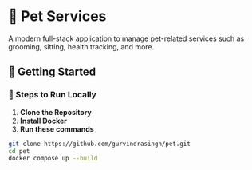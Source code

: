 # 🐾 Pet Services

A modern full-stack application to manage pet-related services such as grooming, sitting, health tracking, and more.

## 🚀 Getting Started

### 🧾 Steps to Run Locally

1. **Clone the Repository**
2. **Install Docker**
3. **Run these commands**

```bash
git clone https://github.com/gurvindrasingh/pet.git
cd pet
docker compose up --build
```
